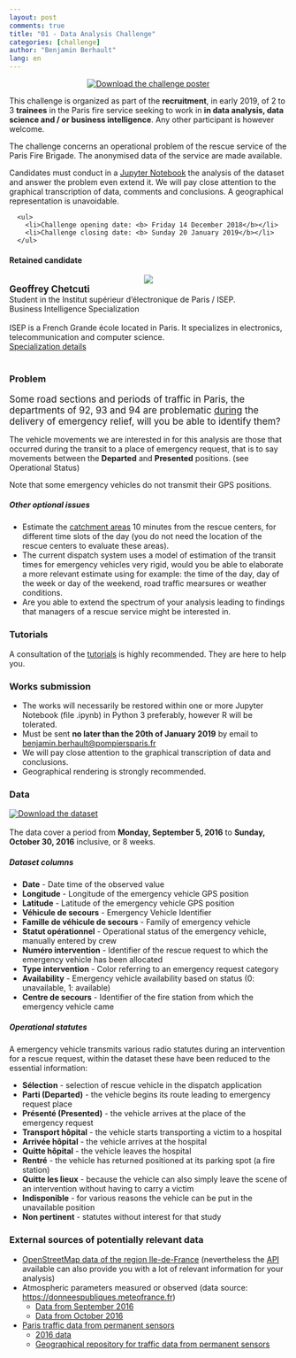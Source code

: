 ```yaml
---
layout: post
comments: true
title: "01 - Data Analysis Challenge"
categories: [challenge]
author: "Benjamin Berhault"
lang: en
---
```


<div class="row">
  <div class="col grid s12 m6 l3">
    <center><a href="{{ '/docs/affiche_data_challenge_bspp.pdf' | relative_url }}"><img src="{{ '/images/affiche_data_challenge_bspp_preview.png' | relative_url }}" class="responsive-img" title="Download the challenge poster"></a></center>
  </div>
  <div class="col grid s12 m6 l9 "><p>This challenge is organized as part of the <b>recruitment</b>, in early 2019, of 2 to 3 <b>trainees</b> in the Paris fire service seeking to work in <b>in data analysis, data science and / or business intelligence</b>. Any other participant is however welcome.</p>
      <p>The challenge concerns an operational problem of the rescue service of the Paris Fire Brigade. The anonymised data of the service are made available.</p>
      <p>Candidates must conduct in a <a href="https://jupyter.org/">Jupyter Notebook</a> the analysis of the dataset and answer the problem even extend it. We will pay close attention to the graphical transcription of data, comments and conclusions. A geographical representation is unavoidable.</p>

      <ul>
        <li>Challenge opening date: <b> Friday 14 December 2018</b></li> 
        <li>Challenge closing date: <b> Sunday 20 January 2019</b></li>
      </ul>
  </div>
</div>

<div class="card-panel teal lighten-4">
<h4>Retained candidate</h4>
<div class="row">
  <div class="col grid s12 m6 l3">
    <center><a href="https://www.linkedin.com/in/geoffrey-chetcuti-9a4114164"><img src="{{ '/images/05-candidats/geoffrey_chetcuti.png' | relative_url }}" class="responsive-img"></a></center>
  </div>
  <div class="col grid s12 m6 l9 "><big><b>Geoffrey Chetcuti</b></big> <script src="//platform.linkedin.com/in.js" type="text/javascript"></script>
            <script type="IN/MemberProfile" data-id="http://www.linkedin.com/in/geoffrey-chetcuti-9a4114164" data-format="hover" data-related="false"></script><br>
  Student in the Institut supérieur d’électronique de Paris / ISEP.<br>
  Business Intelligence Specialization<br>
  <br>
  ISEP is a French Grande école located in Paris. It specializes in electronics, telecommunication and computer science.<br>
  <a href="https://www.isep.fr/cycle-ingenieur/parcours-ingenieur-en-business-intelligence/">Specialization details</a>
  </div>
</div>
</div>
<br>

<h3>Problem</h3>
<div class="card-panel amber lighten-4">
<big>Some road sections and periods of traffic in Paris, the departments of 92, 93 and 94 are problematic <u>during</u> the delivery of emergency relief, will you be able to identify them?</big>
</div>

<p>The vehicle movements we are interested in for this analysis are those that occurred during the transit to a place of emergency request, that is to say movements between the <b>Departed</b> and <b>Presented</b> positions. (see Operational Status)</p>

<p>Note that some emergency vehicles do not transmit their GPS positions.</p>

<h5>Other optional issues</h5>
<ul>
  <li>Estimate the <a href="https://fr.wikipedia.org/wiki/Zone_de_chalandise">catchment areas</a> 10 minutes from the rescue centers, for different time slots of the day (you do not need the location of the rescue centers to evaluate these areas).</li>
  <li>The current dispatch system uses a model of estimation of the transit times for emergency vehicles very rigid, would you be able to elaborate a more relevant estimate using for example: the time of the day, day of the week or day of the weekend, road traffic mearsures or weather conditions.</li>
  <li>Are you able to extend the spectrum of your analysis leading to findings that managers of a rescue service might be interested in.</li>
</ul>

<h3>Tutorials</h3>
A consultation of the <a href="{{site.baseurl}}/tutorials.html">tutorials</a> is highly recommended. They are here to help you.

<h3>Works submission</h3>
<ul>
  <li>The works will necessarily be restored within one or more Jupyter Notebook (file .ipynb) in Python 3 preferably, however R will be tolerated.</li>
  <li>Must be sent <b>no later than the 20th of January 2019</b> by email to <a href="mailto:benjamin.berhault@pompiersparis.fr?subject=Soumission%20relative%20au%20Paris%20Fire%20Brigade%20Data%20Challenge&amp;body=Bonjour%E2%80%9A%0AVeuillez%20trouver%20en%20pièce%20jointe%20le%20Notebook%20résultant%20de%20mon%20travail%20concernant%20le%20mini%20challenge%20des%20pompiers%20de%20Paris%20d%C2%B4exploitation%20de%20données.">benjamin.berhault@pompiersparis.fr</a></li>
  <li>We will pay close attention to the graphical transcription of data and conclusions.</li>
  <li>Geographical rendering is strongly recommended.</li>
</ul>

<h3>Data</h3>
<div style="display: flex; align-items:center; text-align: center;">
  <img src="{{ '/images/csv_icon.png' | relative_url }}"><a href="{{ '/data/data.zip' | relative_url }}">Download the dataset</a>
</div>
  <br>
The data cover a period from <b>Monday, September 5, 2016</b> to <b>Sunday, October 30, 2016</b> inclusive, or 8 weeks.

<h5>Dataset columns</h5>
<ul>
  <li><b>Date</b> - Date time of the observed value</li>
  <li><b>Longitude</b> - Longitude of the emergency vehicle GPS position</li>
  <li><b>Latitude</b> - Latitude of the emergency vehicle GPS position</li>
  <li><b>Véhicule de secours</b> - Emergency Vehicle Identifier</li>
  <li><b>Famille de véhicule de secours</b> - Family of emergency vehicle</li>
  <li><b>Statut opérationnel</b> - Operational status of the emergency vehicle, manually entered by crew</li>
  <li><b>Numéro intervention</b> - Identifier of the rescue request to which the emergency vehicle has been allocated</li>
  <li><b>Type intervention</b> - Color referring to an emergency request category</li>
  <li><b>Availability</b> - Emergency vehicle availability based on status (0: unavailable, 1: available)</li>
  <li><b>Centre de secours</b> - Identifier of the fire station from which the emergency vehicle came</li>
</ul>

<h5>Operational statutes</h5>
A emergency vehicle transmits various radio statutes during an intervention for a rescue request, within the dataset these have been reduced to the essential information:
<ul>
  <li><b>Sélection</b> - selection of rescue vehicle in the dispatch application</li>
  <li><b>Parti (Departed)</b> - the vehicle begins its route leading to emergency request place</li>
  <li><b>Présenté (Presented)</b> - the vehicle arrives at the place of the emergency request</li>
  <li><b>Transport hôpital</b> - the vehicle starts transporting a victim to a hospital</li>
  <li><b>Arrivée hôpital</b> - the vehicle arrives at the hospital</li>
  <li><b>Quitte hôpital</b> - the vehicle leaves the hospital</li>
  <li><b>Rentré</b> - the vehicle has returned positioned at its parking spot (a fire station)</li>
  <li><b>Quitte les lieux</b> - because the vehicle can also simply leave the scene of an intervention without having to carry a victim</li>
  <li><b>Indisponible</b> - for various reasons the vehicle can be put in the unavailable position</li>
  <li><b>Non pertinent</b> - statutes without interest for that study</li>
</ul>

<h3>External sources of potentially relevant data</h3>
<ul>
  <li><a href="https://download.geofabrik.de/europe/france/ile-de-france.html">OpenStreetMap data of the region Ile-de-France</a> (nevertheless the <a href="{{ site.baseurl }}{% post_url 2018-12-11-03-utilisation-d-un-service-web-de-recherche-d-itinéraire %}">API</a> available can also provide you with a lot of relevant information for your analysis)</li>
  <li>Atmospheric parameters measured or observed (data source: <a href="https://donneespubliques.meteofrance.fr/?fond=produit&id_produit=90&id_rubrique=32">https://donneespubliques.meteofrance.fr</a>)
    <ul>
      <li><a href="{{ '/data/meteo_synop.201609.csv.gz' | relative_url }}">Data from September 2016</a></li>
      <li><a href="{{ '/data/meteo_synop.201610.csv.gz' | relative_url }}">Data from October 2016</a></li>
    </ul>
  </li>
  <li><a href="https://opendata.paris.fr/explore/dataset/comptages-routiers-permanents/information/">Paris traffic data from permanent sensors</a>
    <ul>
      <li><a href="https://opendata.paris.fr/api/datasets/1.0/comptages-routiers-permanents/attachments/2016_paris_donnees_trafic_capteurs_zip/">2016 data</a></li>
      <li><a href="https://opendata.paris.fr/explore/dataset/referentiel-comptages-routiers/download/?format=csv&timezone=Europe/Berlin&use_labels_for_header=true">Geographical repository for traffic data from permanent sensors</a></li>
    </ul>
  </li>
</ul>

<br>